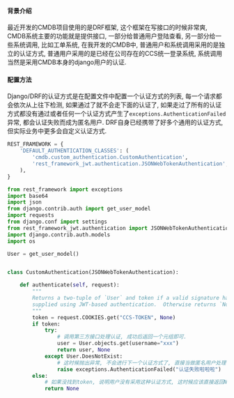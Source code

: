 #### 背景介绍

最近开发的CMDB项目使用的是DRF框架, 这个框架在写接口的时候非常爽, CMDB系统主要的功能就是提供接口, 一部分给普通用户登陆查看, 另一部分给一些系统调用, 比如工单系统, 在我开发的CMDB中, 普通用户和系统调用采用的是独立的认证方式, 普通用户采用的是已经在公司存在的CCS统一登录系统, 系统调用当然是采用CMDB本身的django用户的认证.

#### 配置方法

Django/DRF的认证方式是在配置文件中配置一个认证方式的列表, 每一个请求都会依次从上往下检测, 如果通过了就不会走下面的认证了, 如果走过了所有的认证方式都没有通过或者任何一个认证方式产生了`exceptions.AuthenticationFailed`异常, 都会认证失败而成为匿名用户. DRF自身已经携带了好多个通用的认证方式, 但实际业务中更多会自定义认证方式.

```python
REST_FRAMEWORK = {
    'DEFAULT_AUTHENTICATION_CLASSES': (
        'cmdb.custom_authentication.CustomAuthentication',
        'rest_framework_jwt.authentication.JSONWebTokenAuthentication',
    ),
}
```

```python
from rest_framework import exceptions
import base64
import json
from django.contrib.auth import get_user_model
import requests
from django.conf import settings
from rest_framework_jwt.authentication import JSONWebTokenAuthentication
import django.contrib.auth.models
import os

User = get_user_model()


class CustomAuthentication(JSONWebTokenAuthentication):

    def authenticate(self, request):
        """
        Returns a two-tuple of `User` and token if a valid signature has been
        supplied using JWT-based authentication.  Otherwise returns `None`.
        """
        token = request.COOKIES.get("CCS-TOKEN", None)
        if token:
            try:
                # 调用第三方接口处理认证, 成功后返回一个元组即可.
                user = User.objects.get(username="xxx")
                return user, None
            except User.DoesNotExist:
                # 这时候抛出异常, 不会进行下一个认证方式了, 直接当做匿名用户处理了
                raise exceptions.AuthenticationFailed("认证失败啦啦啦")      
        else:
            # 如果没找到token, 说明用户没有采用这种认证方式, 这时候应该直接返回None, 这样就会进行下一个认证方式
            return None

```